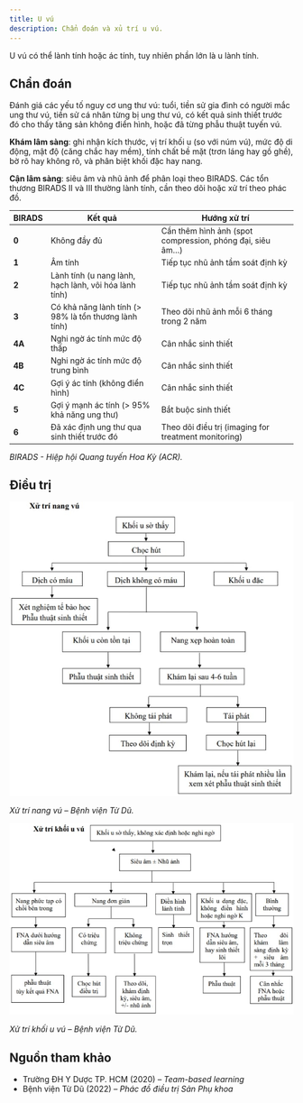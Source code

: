```yaml
---
title: U vú
description: Chẩn đoán và xủ trí u vú.
---
```


U vú có thể lành tính hoặc ác tính, tuy nhiên phần lớn là u lành tính.

## Chẩn đoán

Đánh giá các yếu tố nguy cơ ung thư vú: tuổi, tiền sử gia đình có người mắc ung thư vú, tiền sử cá nhân từng bị ung thư vú, có kết quả sinh thiết trước đó cho thấy tăng sản không điển hình, hoặc đã từng phẫu thuật tuyến vú.

**Khám lâm sàng**: ghi nhận kích thước, vị trí khối u (so với núm vú), mức độ di động, mật độ (căng chắc hay mềm), tính chất bề mặt (trơn láng hay gồ ghề), bờ rõ hay không rõ, và phân biệt khối đặc hay nang.

**Cận lâm sàng**: siêu âm và nhũ ảnh để phân loại theo BIRADS. Các tổn thương BIRADS II và III thường lành tính, cần theo dõi hoặc xử trí theo phác đồ.

| BIRADS | Kết quả                                               | Hướng xử trí                                              |
| ------ | ----------------------------------------------------- | --------------------------------------------------------- |
| **0**  | Không đầy đủ                                          | Cần thêm hình ảnh (spot compression, phóng đại, siêu âm…) |
| **1**  | Âm tính                                               | Tiếp tục nhũ ảnh tầm soát định kỳ                         |
| **2**  | Lành tính (u nang lành, hạch lành, vôi hóa lành tính) | Tiếp tục nhũ ảnh tầm soát định kỳ                         |
| **3**  | Có khả năng lành tính (> 98% là tổn thương lành tính) | Theo dõi nhũ ảnh mỗi 6 tháng trong 2 năm                  |
| **4A** | Nghi ngờ ác tính mức độ thấp                          | Cân nhắc sinh thiết                                       |
| **4B** | Nghi ngờ ác tính mức độ trung bình                    | Cân nhắc sinh thiết                                       |
| **4C** | Gợi ý ác tính (không điển hình)                       | Cân nhắc sinh thiết                                       |
| **5**  | Gợi ý mạnh ác tính (> 95% khả năng ung thư)           | Bắt buộc sinh thiết                                       |
| **6**  | Đã xác định ung thư qua sinh thiết trước đó           | Theo dõi điều trị (imaging for treatment monitoring)      |

_BIRADS - Hiệp hội Quang tuyến Hoa Kỳ (ACR)._

## Điều trị

![Xử trí nang vú – Bệnh viện Từ Dũ](../../../../assets/phu-khoa/u-vu/xu-tri-nang-vu.jpeg)

_Xử trí nang vú – Bệnh viện Từ Dũ._

![Xử trí u vú – Bệnh viện Từ Dũ](../../../../assets/phu-khoa/u-vu/xu-tri-khoi-u-vu.jpeg)

_Xử trí khối u vú – Bệnh viện Từ Dũ._

## Nguồn tham khảo

- Trường ĐH Y Dược TP. HCM (2020) – _Team-based learning_
- Bệnh viện Từ Dũ (2022) – _Phác đồ điều trị Sản Phụ khoa_
